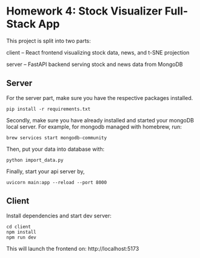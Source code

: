 # Homework 4: Stock Visualizer Full-Stack App

This project is split into two parts:

client – React frontend visualizing stock data, news, and t-SNE projection

server – FastAPI backend serving stock and news data from MongoDB

## Server

For the server part, make sure you have the respective packages installed.

```
pip install -r requirements.txt
```

Secondly, make sure you have already installed and started your mongoDB local server.
For example, for mongodb managed with homebrew, run:

```
brew services start mongodb-community
```

Then, put your data into database with:

```
python import_data.py
```

Finally, start your api server by,

```
uvicorn main:app --reload --port 8000
```

## Client

Install dependencies and start dev server:


```
cd client
npm install
npm run dev
```
This will launch the frontend on:
http://localhost:5173